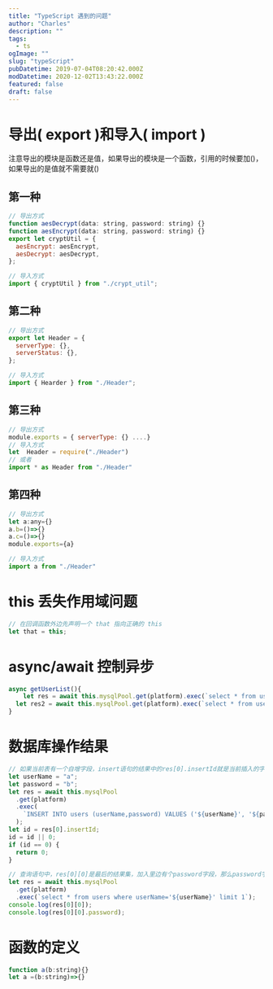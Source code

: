 ```yaml
---
title: "TypeScript 遇到的问题"
author: "Charles"
description: ""
tags:
  - ts
ogImage: ""
slug: "typeScript"
pubDatetime: 2019-07-04T08:20:42.000Z
modDatetime: 2020-12-02T13:43:22.000Z
featured: false
draft: false
---
```


# 导出( export )和导入( import )

注意导出的模块是函数还是值，如果导出的模块是一个函数，引用的时候要加()，如果导出的是值就不需要就()

## 第一种

```javascript
// 导出方式
function aesDecrypt(data: string, password: string) {}
function aesEncrypt(data: string, password: string) {}
export let cryptUtil = {
  aesEncrypt: aesEncrypt,
  aesDecrypt: aesDecrypt,
};

// 导入方式
import { cryptUtil } from "./crypt_util";
```

## 第二种

```javascript
// 导出方式
export let Header = {
  serverType: {},
  serverStatus: {},
};

// 导入方式
import { Hearder } from "./Header";
```

## 第三种

```javascript
// 导出方式
module.exports = { serverType: {} ....}
// 导入方式
let  Header = require("./Header")
// 或者
import * as Header from "./Header"
```

## 第四种

```javascript
// 导出方式
let a:any={}
a.b=()=>{}
a.c=()=>{}
module.exports={a}

// 导入方式
import a from "./Header"
```

# this 丢失作用域问题

```javascript
// 在回调函数外边先声明一个 that 指向正确的 this
let that = this;
```

# async/await 控制异步

```javascript
async getUserList(){
	let res = await this.mysqlPool.get(platform).exec(`select * from users `);
  let res2 = await this.mysqlPool.get(platform).exec(`select * from users `);
}
```

# 数据库操作结果

```javascript
// 如果当前表有一个自增字段，insert语句的结果中的res[0].insertId就是当前插入的字段字段的值
let userName = "a";
let password = "b";
let res = await this.mysqlPool
  .get(platform)
  .exec(
    `INSERT INTO users (userName,password) VALUES ('${userName}', '${password}')`
  );
let id = res[0].insertId;
id = id || 0;
if (id == 0) {
  return 0;
}

// 查询语句中，res[0][0]是最后的结果集，加入里边有个password字段，那么password字段就在res[0][0].password
let res = await this.mysqlPool
  .get(platform)
  .exec(`select * from users where userName='${userName}' limit 1`);
console.log(res[0][0]);
console.log(res[0][0].password);
```

# 函数的定义

```javascript
function a(b:string){}
let a =(b:string)=>{}

```

